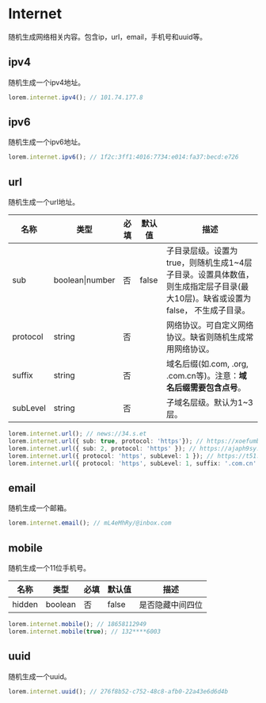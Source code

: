 # Internet

随机生成网络相关内容。包含ip，url，email，手机号和uuid等。      

## ipv4

随机生成一个ipv4地址。    

```ts
lorem.internet.ipv4(); // 101.74.177.8
```

## ipv6

随机生成一个ipv6地址。    

```ts
lorem.internet.ipv6(); // 1f2c:3ff1:4016:7734:e014:fa37:becd:e726
```

## url

随机生成一个url地址。     

| 名称       | 类型              | 必填  | 默认值   | 描述                                                                      |
| -------- | --------------- | --- | ----- | ----------------------------------------------------------------------- |
| sub      | boolean\|number | 否   | false | 子目录层级。设置为true，则随机生成1~4层子目录。设置具体数值，则生成指定层子目录(最大10层)。缺省或设置为false， 不生成子目录。 |
| protocol | string          | 否   |       | 网络协议。可自定义网络协议。缺省则随机生成常用网络协议。                                            |
| suffix   | string          | 否   |       | 域名后缀(如.com, .org, .com.cn等)。注意：**域名后缀需要包含点号**。                          |
| subLevel | string          | 否   |       | 子域名层级。默认为1~3层。                                                          |

```ts
lorem.internet.url(); // news://34.s.et
lorem.internet.url({ sub: true, protocol: 'https'}); // https://xoefumbzt.hk.cn/kccg
lorem.internet.url({ sub: 2, protocol: 'https' }); // https://ajaph9sy.g3ei.d2xj9og8p.idv
lorem.internet.url({ protocol: 'https', subLevel: 1 }); // https://t51.aero
lorem.internet.url({ protocol: 'https', subLevel: 1, suffix: '.com.cn' }); // https://lpr.com.cn 
```

## email

随机生成一个邮箱。     

```ts
lorem.internet.email(); // mL4eMhRy/@inbox.com
```

## mobile

随机生成一个11位手机号。    

| 名称     | 类型      | 必填  | 默认值   | 描述       |
| ------ | ------- | --- | ----- | -------- |
| hidden | boolean | 否   | false | 是否隐藏中间四位 |

```ts
lorem.internet.mobile(); // 18658112949
lorem.internet.mobile(true); // 132****6003
```

## uuid

随机生成一个uuid。     

```ts
lorem.internet.uuid(); // 276f8b52-c752-48c8-afb0-22a43e6d6d4b
```
